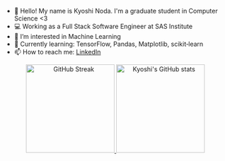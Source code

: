 <!-- Profile Intro -->
- 👋 Hello! My name is Kyoshi Noda. I'm a graduate student in Computer Science <3  
- 💻 Working as a Full Stack Software Engineer at SAS Institute  
- 👀 I’m interested in Machine Learning  
- 🌱 Currently learning: TensorFlow, Pandas, Matplotlib, scikit‑learn  
- 📫 How to reach me: [LinkedIn](https://www.linkedin.com/in/kyoshi-noda/)

<!-- GitHub Stats -->
<p align="center">
  <a href="https://git.io/streak-stats">
    <img src="https://streak-stats.demolab.com/?user=kyoshinoda&theme=tokyonight&hide_border=true" alt="GitHub Streak" height="200"/>
  </a>
  <img src="https://github-readme-stats.vercel.app/api?username=kyoshinoda&show_icons=true&theme=tokyonight&hide_border=true" alt="Kyoshi's GitHub stats" height="200"/>
</p>
